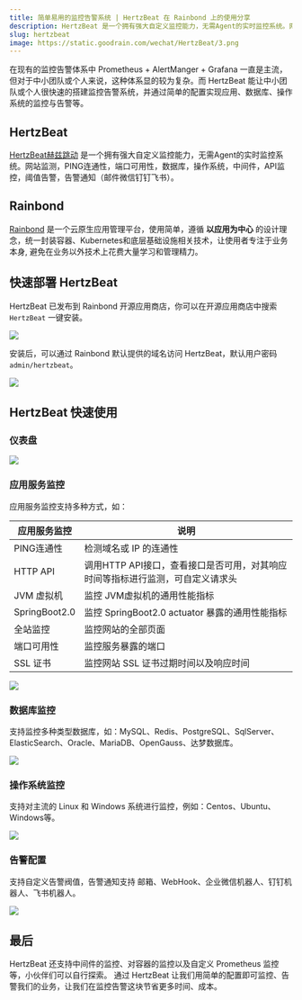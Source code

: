 ```yaml
---
title: 简单易用的监控告警系统 | HertzBeat 在 Rainbond 上的使用分享
description: HertzBeat 是一个拥有强大自定义监控能力，无需Agent的实时监控系统。网站监测，PING连通性，端口可用性，数据库，操作系统，中间件，API监控，阈值告警，告警通知
slug: hertzbeat
image: https://static.goodrain.com/wechat/HertzBeat/3.png
---
```


在现有的监控告警体系中 Prometheus + AlertManger + Grafana 一直是主流，但对于中小团队或个人来说，这种体系显的较为复杂。而 HertzBeat 能让中小团队或个人很快速的搭建监控告警系统，并通过简单的配置实现应用、数据库、操作系统的监控与告警等。

## HertzBeat

[HertzBeat赫兹跳动](https://hertzbeat.com/) 是一个拥有强大自定义监控能力，无需Agent的实时监控系统。网站监测，PING连通性，端口可用性，数据库，操作系统，中间件，API监控，阈值告警，告警通知（邮件微信钉钉飞书）。

## Rainbond

[Rainbond](https://www.rainbond.com) 是一个云原生应用管理平台，使用简单，遵循 **以应用为中心** 的设计理念，统一封装容器、Kubernetes和底层基础设施相关技术，让使用者专注于业务本身, 避免在业务以外技术上花费大量学习和管理精力。

## 快速部署 HertzBeat

HertzBeat 已发布到 Rainbond 开源应用商店，你可以在开源应用商店中搜索 `HertzBeat` 一键安装。

![](https://static.goodrain.com/wechat/HertzBeat/1.png)

安装后，可以通过 Rainbond 默认提供的域名访问 HertzBeat，默认用户密码 `admin/hertzbeat`。

![](https://static.goodrain.com/wechat/HertzBeat/2.png)

## HertzBeat 快速使用

### 仪表盘

![](https://static.goodrain.com/wechat/HertzBeat/3.png)

### 应用服务监控

应用服务监控支持多种方式，如：

| 应用服务监控                        | 说明                                                  |
| ----------------------------- | --------------------------------------------------- |
| PING连通性                       | 检测域名或 IP 的连通性                                       |
| HTTP API                      | 调用HTTP API接口，查看接口是否可用，对其响应时间等指标进行监测，可自定义请求头         |
| JVM 虚拟机                       | 监控 JVM虚拟机的通用性能指标                                    |
| SpringBoot2.0 | 监控 SpringBoot2.0 actuator 暴露的通用性能指标 |
| 全站监控                          | 监控网站的全部页面                                           |
| 端口可用性                         | 监控服务暴露的端口                                           |
| SSL 证书                        | 监控网站 SSL 证书过期时间以及响应时间                               |

![](https://static.goodrain.com/wechat/HertzBeat/4.png)

### 数据库监控

支持监控多种类型数据库，如：MySQL、Redis、PostgreSQL、SqlServer、ElasticSearch、Oracle、MariaDB、OpenGauss、达梦数据库。

![](https://static.goodrain.com/wechat/HertzBeat/5.png)

### 操作系统监控

支持对主流的 Linux 和 Windows 系统进行监控，例如：Centos、Ubuntu、Windows等。

![](https://static.goodrain.com/wechat/HertzBeat/6.png)

### 告警配置

支持自定义告警阀值，告警通知支持 邮箱、WebHook、企业微信机器人、钉钉机器人、飞书机器人。

![](https://static.goodrain.com/wechat/HertzBeat/7.png)

## 最后

HertzBeat 还支持中间件的监控、对容器的监控以及自定义 Prometheus 监控等，小伙伴们可以自行探索。 通过 HertzBeat 让我们用简单的配置即可监控、告警我们的业务，让我们在监控告警这块节省更多时间、成本。
